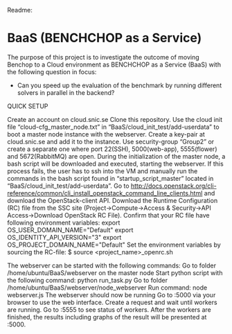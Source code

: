 Readme:
# BaaS (BENCHCHOP as a Service)
The purpose of this project is to investigate the outcome of moving Benchop to a Cloud environment as BENCHCHOP as a Service (BaaS) with the following question in focus:
- Can you speed up the evaluation of the benchmark by running different solvers in parallel in the backend?

QUICK SETUP

Create an account on cloud.snic.se
Clone this repository.
Use the cloud init file “cloud-cfg_master_node.txt” in “BaaS/cloud_init_test/add-userdata” to boot a master node instance with the webserver. 
Create a key-pair at cloud.snic.se and add it to the instance. 
Use security-group “Group2” or create a separate one where port 22(SSH), 5000(web-app), 5555(flower) and 5672(RabbitMQ) are open. 
During the initialization of the master node, a bash script will be downloaded and executed, starting the webserver. If this process fails, the user has to ssh into the VM and manually run the commands in the bash script found in “startup_script_master” located in “BaaS/cloud_init_test/add-userdata”.
Go to http://docs.openstack.org/cli-reference/common/cli_install_openstack_command_line_clients.html and download the OpenStack-client API.
Download the Runtime Configuration (RC) file from the SSC site (Project->Compute->Access & Security->API Access->Download OpenStack RC File).
Confirm that your RC file have following environment variables:
export OS_USER_DOMAIN_NAME="Default"
export OS_IDENTITY_API_VERSION="3"
export OS_PROJECT_DOMAIN_NAME="Default"
Set the environment variables by sourcing the RC-file:
     $ source <project_name>_openrc.sh


The webserver can be started with the following commands: 
Go to folder /home/ubuntu/BaaS/webserver on the master node
Start python script with the following command: python run_task.py
Go to folder /home/ubuntu/BaaS/webserver/node_webserver
Run command: node webserver.js
The webserver should now be running
Go to <master-nodes-ip>:5000 via your browser to use the web interface.
Create a request and wait until workers are running.
Go to <master-nodes-ip>:5555 to see status of workers.
After the workers are finished, the results including graphs of the result will be presented at <master-nodes-ip>:5000.
